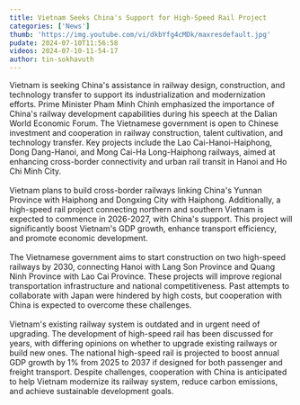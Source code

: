 ```yaml
---
title: Vietnam Seeks China's Support for High-Speed Rail Project
categories: ['News']
thumb: 'https://img.youtube.com/vi/dkbYfg4cMDk/maxresdefault.jpg'
pudate: 2024-07-10T11:56:58
videos: 2024-07-10-11-54-17
author: tin-sokhavuth
---
```

Vietnam is seeking China's assistance in railway design, construction, and technology transfer to support its industrialization and modernization efforts. Prime Minister Pham Minh Chinh emphasized the importance of China's railway development capabilities during his speech at the Dalian World Economic Forum. The Vietnamese government is open to Chinese investment and cooperation in railway construction, talent cultivation, and technology transfer. Key projects include the Lao Cai-Hanoi-Haiphong, Dong Dang-Hanoi, and Mong Cai-Ha Long-Haiphong railways, aimed at enhancing cross-border connectivity and urban rail transit in Hanoi and Ho Chi Minh City.
<br/><br/>
Vietnam plans to build cross-border railways linking China's Yunnan Province with Haiphong and Dongxing City with Haiphong. Additionally, a high-speed rail project connecting northern and southern Vietnam is expected to commence in 2026-2027, with China's support. This project will significantly boost Vietnam's GDP growth, enhance transport efficiency, and promote economic development.
<br/><br/>
The Vietnamese government aims to start construction on two high-speed railways by 2030, connecting Hanoi with Lang Son Province and Quang Ninh Province with Lao Cai Province. These projects will improve regional transportation infrastructure and national competitiveness. Past attempts to collaborate with Japan were hindered by high costs, but cooperation with China is expected to overcome these challenges.
<br/><br/>
Vietnam's existing railway system is outdated and in urgent need of upgrading. The development of high-speed rail has been discussed for years, with differing opinions on whether to upgrade existing railways or build new ones. The national high-speed rail is projected to boost annual GDP growth by 1% from 2025 to 2037 if designed for both passenger and freight transport. Despite challenges, cooperation with China is anticipated to help Vietnam modernize its railway system, reduce carbon emissions, and achieve sustainable development goals.